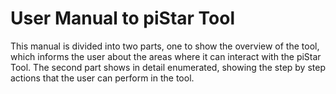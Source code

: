 # User Manual to piStar Tool

This manual is divided into two parts, one to show the overview of the tool, which informs the user about the areas where it can interact 
with the piStar Tool. The second part shows in detail enumerated, showing the step by step actions that the user can perform in the tool.
